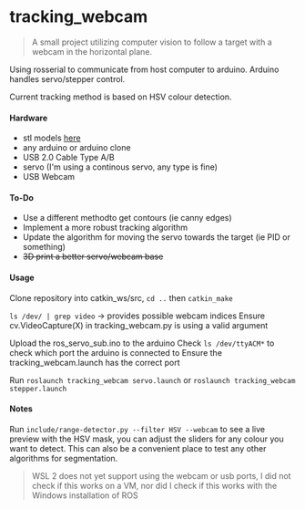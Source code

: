 # tracking_webcam

> A small project utilizing computer vision to follow a target with a webcam in the horizontal plane.

Using rosserial to communicate from host computer to arduino. Arduino handles servo/stepper control.

Current tracking method is based on HSV colour detection.

#### Hardware
- stl models [here](https://github.com/adrian-soch/tracking_webcam/tree/master/stl)
- any arduino or arduino clone
- USB 2.0 Cable Type A/B
- servo (I'm using a continous servo, any type is fine)
- USB Webcam

#### To-Do
- Use a different methodto get contours (ie canny edges)
- Implement a more robust tracking algorithm
- Update the algorithm for moving the servo towards the target (ie PID or something)
- ~~3D print a better servo/webcam base~~

#### Usage

Clone repository into catkin_ws/src,
`cd ..` then `catkin_make`

`ls /dev/ | grep video` -> provides possible webcam indices
Ensure cv.VideoCapture(X) in tracking_webcam.py is using a valid argument

Upload the ros_servo_sub.ino to the arduino
Check `ls /dev/ttyACM*` to check which port the arduino is connected to
Ensure the tracking_webcam.launch has the correct port

Run `roslaunch tracking_webcam servo.launch` or `roslaunch tracking_webcam stepper.launch`

#### Notes

Run `include/range-detector.py --filter HSV --webcam` to see a live preview with the HSV mask, you can adjust the sliders for any colour you want to detect. This can also be a convenient place to test any other algorithms for segmentation.

> WSL 2 does not yet support using the webcam or usb ports, I did not check if this works on a VM, nor did I check if this works with the Windows installation of ROS
